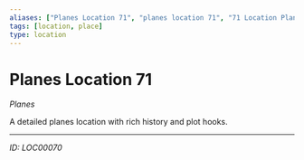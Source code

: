```yaml
---
aliases: ["Planes Location 71", "planes location 71", "71 Location Planes"]
tags: [location, place]
type: location
---
```


# Planes Location 71

*Planes*

A detailed planes location with rich history and plot hooks.

---
*ID: LOC00070*
